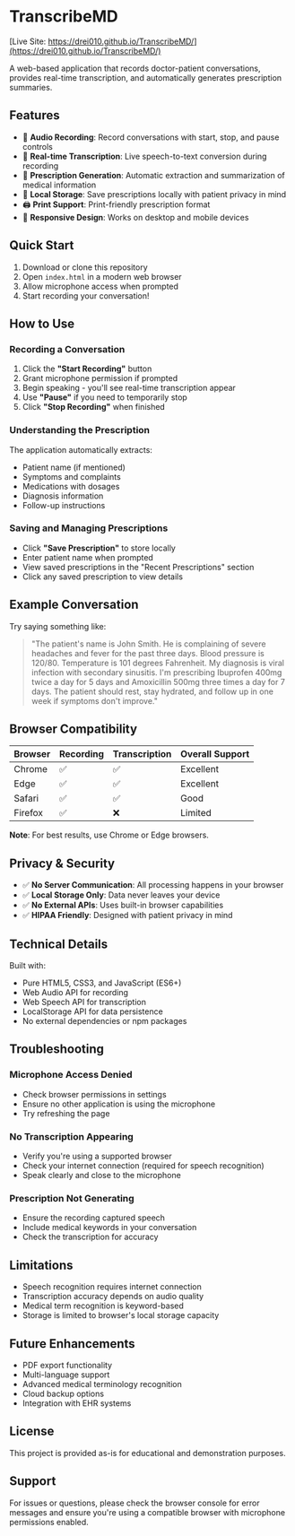 # TranscribeMD

[Live Site: https://drei010.github.io/TranscribeMD/](https://drei010.github.io/TranscribeMD/)

A web-based application that records doctor-patient conversations, provides real-time transcription, and automatically generates prescription summaries.

## Features

- 🎤 **Audio Recording**: Record conversations with start, stop, and pause controls
- 📝 **Real-time Transcription**: Live speech-to-text conversion during recording
- 💊 **Prescription Generation**: Automatic extraction and summarization of medical information
- 💾 **Local Storage**: Save prescriptions locally with patient privacy in mind
- 🖨️ **Print Support**: Print-friendly prescription format
- 📱 **Responsive Design**: Works on desktop and mobile devices

## Quick Start

1. Download or clone this repository
2. Open `index.html` in a modern web browser
3. Allow microphone access when prompted
4. Start recording your conversation!

## How to Use

### Recording a Conversation

1. Click the **"Start Recording"** button
2. Grant microphone permission if prompted
3. Begin speaking - you'll see real-time transcription appear
4. Use **"Pause"** if you need to temporarily stop
5. Click **"Stop Recording"** when finished

### Understanding the Prescription

The application automatically extracts:
- Patient name (if mentioned)
- Symptoms and complaints
- Medications with dosages
- Diagnosis information
- Follow-up instructions

### Saving and Managing Prescriptions

- Click **"Save Prescription"** to store locally
- Enter patient name when prompted
- View saved prescriptions in the "Recent Prescriptions" section
- Click any saved prescription to view details

## Example Conversation

Try saying something like:

> "The patient's name is John Smith. He is complaining of severe headaches and fever for the past three days. 
> Blood pressure is 120/80. Temperature is 101 degrees Fahrenheit. 
> My diagnosis is viral infection with secondary sinusitis. 
> I'm prescribing Ibuprofen 400mg twice a day for 5 days and Amoxicillin 500mg three times a day for 7 days. 
> The patient should rest, stay hydrated, and follow up in one week if symptoms don't improve."

## Browser Compatibility

| Browser | Recording | Transcription | Overall Support |
|---------|-----------|---------------|-----------------|
| Chrome  | ✅ | ✅ | Excellent |
| Edge    | ✅ | ✅ | Excellent |
| Safari  | ✅ | ✅ | Good |
| Firefox | ✅ | ❌ | Limited |

**Note**: For best results, use Chrome or Edge browsers.

## Privacy & Security

- ✅ **No Server Communication**: All processing happens in your browser
- ✅ **Local Storage Only**: Data never leaves your device
- ✅ **No External APIs**: Uses built-in browser capabilities
- ✅ **HIPAA Friendly**: Designed with patient privacy in mind

## Technical Details

Built with:
- Pure HTML5, CSS3, and JavaScript (ES6+)
- Web Audio API for recording
- Web Speech API for transcription
- LocalStorage API for data persistence
- No external dependencies or npm packages

## Troubleshooting

### Microphone Access Denied
- Check browser permissions in settings
- Ensure no other application is using the microphone
- Try refreshing the page

### No Transcription Appearing
- Verify you're using a supported browser
- Check your internet connection (required for speech recognition)
- Speak clearly and close to the microphone

### Prescription Not Generating
- Ensure the recording captured speech
- Include medical keywords in your conversation
- Check the transcription for accuracy

## Limitations

- Speech recognition requires internet connection
- Transcription accuracy depends on audio quality
- Medical term recognition is keyword-based
- Storage is limited to browser's local storage capacity

## Future Enhancements

- PDF export functionality
- Multi-language support
- Advanced medical terminology recognition
- Cloud backup options
- Integration with EHR systems

## License

This project is provided as-is for educational and demonstration purposes.

## Support

For issues or questions, please check the browser console for error messages and ensure you're using a compatible browser with microphone permissions enabled. 